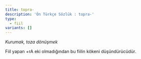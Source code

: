 ```yaml
---
title: topra-
description: 'Ön Türkçe Sözlük : topra-'
type:
  - fiil
variants: []
---
```

_Kurumak, toza dönüşmek_

Fiil yapan +rA eki olmadığından bu fiilin kökeni düşündürücüdür.
